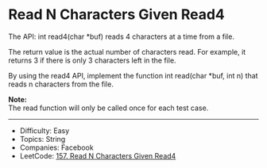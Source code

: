 # Read N Characters Given Read4

The API: int read4(char *buf) reads 4 characters at a time from a file.

The return value is the actual number of characters read. For example, it returns 3 if there is only 3 characters left in the file.

By using the read4 API, implement the function int read(char *buf, int n) that reads n characters from the file.

**Note:**  
The read function will only be called once for each test case.

---

* Difficulty: Easy
* Topics: String
* Companies: Facebook
* LeetCode: [157. Read N Characters Given Read4](https://leetcode.com/problems/read-n-characters-given-read4/description/)
